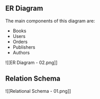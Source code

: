 ## ER Diagram

The main components of this diagram are:
- Books
- Users
- Orders
- Publishers
- Authors

![[ER Diagram - 02.png]]

## Relation Schema

![[Relational Schema - 01.png]]